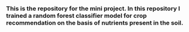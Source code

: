 ### This is the repository for the mini project. In this repository I trained a random forest classifier model for crop recommendation on the basis of nutrients present in the soil.
